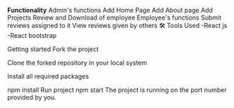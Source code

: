 **Functionality**
Admin's functions
Add Home Page
Add About page
Add Projects
Review and Download of employee
Employee's functions
Submit reviews assigned to it
View reviews given by others
🛠️ Tools Used
-React js -React bootstrap

Getting started
Fork the project

Clone the forked repository in your local system

Install all required packages

npm install
Run project
npm start
The project is running on the port number provided by you.
